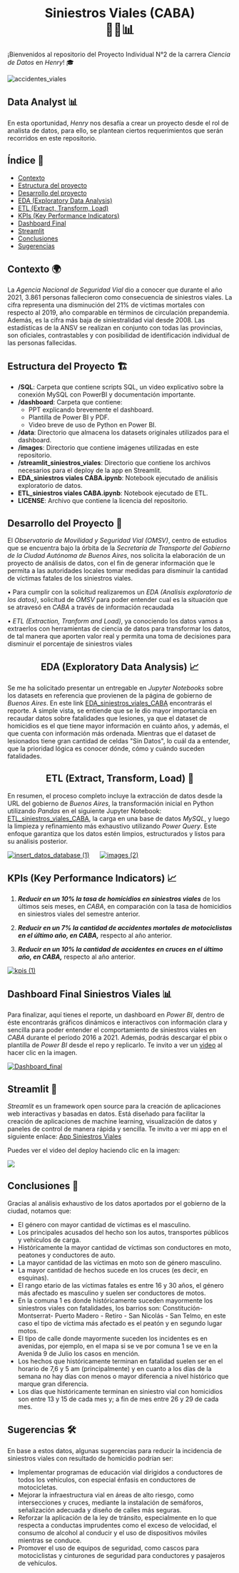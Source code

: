 
# <center>Siniestros Viales (CABA)<center> 🚗💥📊

¡Bienvenidos al repositorio del Proyecto Individual N°2 de la carrera *Ciencia de Datos* en *Henry*! 🎓

![accidentes_viales](https://github.com/EliasIchi/PI2_Henry/assets/124707045/797de0bd-c95a-4b1f-b9d1-a9eaa2529df1)

## Data Analyst 📊

En esta oportunidad, *Henry* nos desafía a crear un proyecto desde el rol de analista de datos, para ello, se plantean ciertos requerimientos que serán recorridos en este repositorio.

## Índice 📝

- [Contexto](https://github.com/EliasIchi/PI2_Henry/blob/main/README.md#contexto)
- [Estructura del proyecto](https://github.com/EliasIchi/PI2_Henry/blob/main/README.md#estructura-del-proyecto)
- [Desarrollo del proyecto](https://github.com/EliasIchi/PI2_Henry/blob/main/README.md#desarrollo-del-proyecto)
- [EDA (Exploratory Data Analysis)](https://github.com/EliasIchi/PI2_Henry/blob/main/README.md#eda-exploratory-data-analysis)
- [ETL (Extract, Transform, Load)](https://github.com/EliasIchi/PI2_Henry/blob/main/README.md#etl-extract-transform-load)
- [KPIs (Key Performance Indicators)](https://github.com/EliasIchi/PI2_Henry/blob/main/README.md#kpis-key-performance-indicator)
- [Dashboard Final](https://github.com/EliasIchi/PI2_Henry/blob/main/README.md#dashboard-final-siniestros-viales)
- [Streamlit](https://github.com/EliasIchi/PI2_Henry/blob/main/README.md#streamlit)
- [Conclusiones](https://github.com/EliasIchi/PI2_Henry/blob/main/README.md#conclusiones)
- [Sugerencias](https://github.com/EliasIchi/PI2_Henry/blob/main/README.md#sugerencias)

## Contexto 🌍

La *Agencia Nacional de Seguridad Vial* dio a conocer que durante el año 2021, 3.861 personas fallecieron como consecuencia de siniestros viales. La cifra representa una disminución del 21% de víctimas mortales con respecto al 2019, año comparable en términos de circulación prepandemia. Además, es la cifra más baja de siniestralidad vial desde 2008. Las estadísticas de la ANSV se realizan en conjunto con todas las provincias, son oficiales, contrastables y con posibilidad de identificación individual de las personas fallecidas.

## Estructura del Proyecto 🏗️

- **/SQL**: Carpeta que contiene scripts SQL, un video explicativo sobre la conexión MySQL con PowerBI y documentación importante.
- **/dashboard**: Carpeta que contiene:
  - PPT explicando brevemente el dashboard.
  - Plantilla de Power BI y PDF.
  - Video breve de uso de Python en Power BI.
- **/data**: Directorio que almacena los datasets originales utilizados para el dashboard.
- **/images**: Directorio que contiene imágenes utilizadas en este repositorio.
- **/streamlit_siniestros_viales**: Directorio que contiene los archivos necesarios para el deploy de la app en Streamlit.
- **EDA_siniestros viales CABA.ipynb**: Notebook ejecutado de análisis exploratorio de datos.
- **ETL_siniestros viales CABA.ipynb**: Notebook ejecutado de ETL.
- **LICENSE**: Archivo que contiene la licencia del repositorio.

## Desarrollo del Proyecto 🚀

El *Observatorio de Movilidad y Seguridad Vial (OMSV)*, centro de estudios que se encuentra bajo la órbita de la *Secretaría de Transporte del Gobierno de la Ciudad Autónoma de Buenos Aires*, nos solicita la elaboración de un proyecto de análisis de datos, con el fin de generar información que le permita a las autoridades locales tomar medidas para disminuir la cantidad de víctimas fatales de los siniestros viales.

  • Para cumplir con la solicitud realizaremos un *EDA (Analisis exploratorio de los datos)*, solicitud de *OMSV* para poder entender cual es la situación que se atravesó en *CABA* a través de información recaudada
  
  • *ETL (Extraction, Tranform and Load)*, ya conociendo los datos vamos a extraerlos con herramientas de ciencia de datos para transformar los datos, de tal manera que aporten valor real y permita una toma de decisiones para disminuir el porcentaje de siniestros viales

## <center>EDA (Exploratory Data Analysis) 📈

  Se me ha solicitado presentar un entregable en *Jupyter Notebooks* sobre los datasets en referencia que provienen de la página de gobierno de *Buenos Aires*. En este link [EDA_siniestros_viales_CABA](https://github.com/EliasIchi/PI2_Henry/blob/main/EDA_siniestros%20viales%20CABA.ipynb) encontrarás el reporte.
A simple vista, se entiende que se le dio mayor importancia en recaudar datos sobre fatalidades que lesiones, ya que el dataset de homicidios es el que tiene mayor información en cuánto años, y además, el que cuenta con información más ordenada.
  Mientras que el dataset de lesionados tiene gran cantidad de celdas "Sin Datos", lo cuál da a entender, que la prioridad lógica es conocer dónde, cómo y cuándo suceden fatalidades.

## <center>ETL (Extract, Transform, Load) 🔄

  En resumen, el proceso completo incluye la extracción de datos desde la URL del gobierno de *Buenos Aires*, la transformación inicial en Python utilizando *Pandas* en el siguiente Jupyter Notebook: [ETL_siniestros_viales_CABA](https://github.com/EliasIchi/PI2_Henry/blob/main/ETL.ipynb), la carga en una base de datos *MySQL*, y luego la limpieza y refinamiento más exhaustivo utilizando *Power Query*. Este enfoque garantiza que los datos estén limpios, estructurados y listos para su análisis posterior.

[![insert_datos_database (1)](https://github.com/EliasIchi/PI2_Henry/assets/124707045/fc10df28-3649-4c54-93ee-3977470987cd)](https://drive.google.com/file/d/1b9VdPckKImrS7aYJgD8X67ejIRoFNBZ8/view) &nbsp;&nbsp;&nbsp;&nbsp; [![images (2)](https://github.com/EliasIchi/PI2_Henry/assets/124707045/3b895cb0-fb2d-4b1f-a6b1-e2ea6f7570fc)](https://drive.google.com/file/d/1VUEaOMOLCzEJvQXavX1aJWX6H58ClrXH/view)

## KPIs (Key Performance Indicators) 📈

1. **_Reducir en un 10% la tasa de homicidios en siniestros viales_** de los últimos seis meses, en *CABA*, en comparación con la tasa de homicidios en siniestros viales del semestre anterior.

2. **_Reducir en un 7% la cantidad de accidentes mortales de motociclistas en el último año, en CABA,_** respecto al año anterior.

3. **_Reducir en un 10% la cantidad de accidentes en cruces en el último año, en CABA,_** respecto al año anterior.

[![kpis (1)](https://github.com/EliasIchi/PI2_Henry/assets/124707045/400f359e-9609-4a7b-9c93-07699091b30a)]()

## Dashboard Final Siniestros Viales 📊

Para finalizar, aquí tienes el reporte, un dashboard en *Power BI*, dentro de éste encontrarás gráficos dinámicos e interactivos con información clara y sencilla para poder entender el comportamiento de siniestros viales en *CABA* durante el período 2016 a 2021. Además, podrás descargar el pbix o plantilla de *Power BI* desde el repo y replicarlo. Te invito a ver un [video](https://drive.google.com/file/d/1WSo63q-5plclTY53NZ6q8754q98trYP8/view) al hacer clic en la imagen.

[![Dashboard_final](https://github.com/EliasIchi/PI2_Henry/assets/124707045/184fafc4-7960-4efe-8e46-b6e495118007)](https://drive.google.com/file/d/1WSo63q-5plclTY53NZ6q8754q98trYP8/view)

## Streamlit 🚀

*Streamlit* es un framework open source para la creación de aplicaciones web interactivas y basadas en datos. Está diseñado para facilitar la creación de aplicaciones de machine learning, visualización de datos y paneles de control de manera rápida y sencilla. Te invito a ver mi app en el siguiente enlace: [App Siniestros Viales](https://siniestros-viales-stream.streamlit.app/)

Puedes ver el video del deploy haciendo clic en la imagen:

[![](https://github.com/EliasIchi/PI2_Henry/assets/124707045/d9b1a59b-2fc3-4adf-8745-7bd9eaea5961)](https://drive.google.com/file/d/107nAYMLCiHLa7IM9BA4M2EgYxE4SI4Ih/view)

## Conclusiones 📝

Gracias al análisis exhaustivo de los datos aportados por el gobierno de la ciudad, notamos que:
- El género con mayor cantidad de víctimas es el masculino.
- Los principales acusados del hecho son los autos, transportes públicos y vehículos de carga.
- Históricamente la mayor cantidad de víctimas son conductores en moto, peatones y conductores de auto.
- La mayor cantidad de las víctimas en moto son de género masculino.
- La mayor cantidad de hechos sucede en los cruces (es decir, en esquinas).
- El rango etario de las víctimas fatales es entre 16 y 30 años, el género más afectado es masculino y suelen ser conductores de motos.
- En la comuna 1 es donde históricamente suceden mayormente los siniestros viales con fatalidades, los barrios son: Constitución- Montserrat- Puerto Madero - Retiro - San Nicolás - San Telmo, en este caso el tipo de víctima más afectado es el peatón y en segundo lugar motos.
- El tipo de calle donde mayormente suceden los incidentes es en avenidas, por ejemplo, en el mapa si se ve por comuna 1 se ve en la Avenida 9 de Julio los casos en mención.
- Los hechos que históricamente terminan en fatalidad suelen ser en el horario de 7,6 y 5 am (principalmente) y en cuanto a los días de la semana no hay días con menos o mayor diferencia a nivel histórico que marque gran diferencia.
- Los días que históricamente terminan en siniestro vial con homicidios son entre 13 y 15 de cada mes y; a fin de mes entre 26 y 29 de cada mes.

## Sugerencias 🛠️

En base a estos datos, algunas sugerencias para reducir la incidencia de siniestros viales con resultado de homicidio podrían ser:
- Implementar programas de educación vial dirigidos a conductores de todos los vehículos, con especial énfasis en conductores de motocicletas.
- Mejorar la infraestructura vial en áreas de alto riesgo, como intersecciones y cruces, mediante la instalación de semáforos, señalización adecuada y diseño de calles más seguras.
- Reforzar la aplicación de la ley de tránsito, especialmente en lo que respecta a conductas imprudentes como el exceso de velocidad, el consumo de alcohol al conducir y el uso de dispositivos móviles mientras se conduce.
- Promover el uso de equipos de seguridad, como cascos para motociclistas y cinturones de seguridad para conductores y pasajeros de vehículos.
